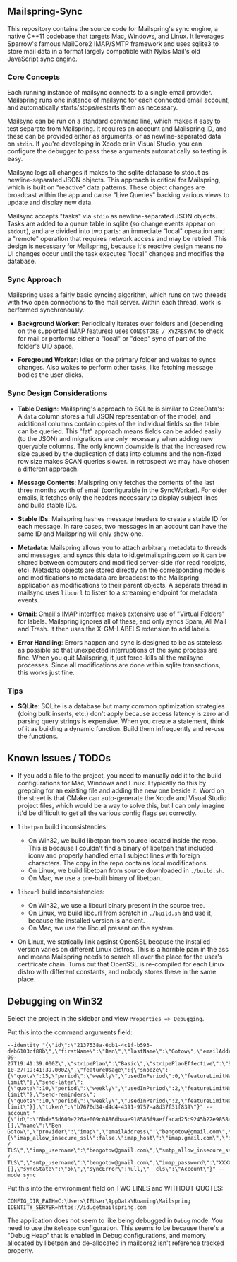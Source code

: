 ## Mailspring-Sync

This repository contains the source code for Mailspring's sync engine, a native C++11 codebase that targets Mac, Windows, and Linux. It leverages Sparrow's famous MailCore2 IMAP/SMTP framework and uses sqlite3 to store mail data in a format largely compatible with Nylas Mail's old JavaScript sync engine.

### Core Concepts

Each running instance of mailsync connects to a single email provider. Mailspring runs one instance of mailsync for each connected email account, and automatically starts/stops/restarts them as necessary.

Mailsync can be run on a standard command line, which makes it easy to test separate from Mailspring. It requires an account and Mailspring ID, and these can be provided either as arguments, or as newline-separated data on `stdin`. If you're developing in Xcode or in Visual Studio, you can configure the debugger to pass these arguments automatically so testing is easy.

Mailsync logs all changes it makes to the sqlite database to stdout as newline-separated JSON objects. This approach is critical for Mailspring, which is built on "reactive" data patterns. These object changes are broadcast within the app and cause "Live Queries" backing various views to update and display new data.

Mailsync accepts "tasks" via `stdin` as newline-separated JSON objects. Tasks are added to a queue table in sqlite (so change events appear on `stdout`), and are divided into two parts: an immediate "local" operation and a "remote" operation that requires network access and may be retried. This design is necessary for Mailspring, because it's reactive design means no UI changes occur until the task executes "local" changes and modifies the database.


### Sync Approach

Mailspring uses a fairly basic syncing algorithm, which runs on two threads with two open connections to the mail server. Within each thread, work is performed synchronously.

- **Background Worker**: Periodically iterates over folders and (depending on the supported IMAP features) uses `CONDSTORE / XYZRESYNC` to check for mail or performs either a "local" or "deep" sync of part of the folder's UID space.

- **Foreground Worker**: Idles on the primary folder and wakes to syncs changes. Also wakes to perform other tasks, like fetching message bodies the user clicks.


### Sync Design Considerations

- **Table Design**: Mailspring's approach to SQLite is similar to CoreData's: A `data` column stores a full JSON representation of the model, and additional columns contain copies of the individual fields so the table can be queried. This "fat" approach means fields can be added easily (to the JSON) and migrations are only necessary when adding new queryable columns. The only known downside is that the increased row size caused by the duplication of data into columns and the non-fixed row size makes SCAN queries slower. In retrospect we may have chosen a different approach.

- **Message Contents**: Mailspring only fetches the contents of the last three months worth of email (configurable in the SyncWorker). For older emails, it fetches only the headers necessary to display subject lines and build stable IDs.

- **Stable IDs**: Mailspring hashes message headers to create a stable ID for each message. In rare cases, two messages in an account can have the same ID and Mailspring will only show one.

- **Metadata**: Mailspring allows you to attach arbitrary metadata to threads and messages, and syncs this data to id.getmailspring.com so it can be shared between computers and modified server-side (for read receipts, etc). Metadata objects are stored directly on the corresponding models and modifications to metadata are broadcast to the Mailspring application as modifications to their parent objects. A separate thread in mailsync uses `libcurl` to listen to a streaming endpoint for metadata events.

- **Gmail**: Gmail's IMAP interface makes extensive use of "Virtual Folders" for labels. Mailspring ignores all of these, and only syncs Spam, All Mail and Trash. It then uses the X-GM-LABELS extension to add labels.

- **Error Handling**: Errors happen and sync is designed to be as stateless as possible so that unexpected interruptions of the sync process are fine. When you quit Mailspring, it just force-kills all the mailsync processes. Since all modifications are done within sqlite transactions, this works just fine.


### Tips

- **SQLite**: SQLite is a database but many common optimization strategies (doing bulk inserts, etc.) don't apply because access latency is zero and parsing query strings is expensive. When you create a statement, think of it as building a dynamic function. Build them infrequently and re-use the functions.


## Known Issues / TODOs

- If you add a file to the project, you need to manually add it to the build configurations for Mac, Windows and Linux. I typically do this by grepping for an existing file and adding the new one beside it. Word on the street is that CMake can auto-generate the Xcode and Visual Studio project files, which would be a way to solve this, but I can only imagine it'd be difficult to get all the various config flags set correctly.

- `libetpan` build inconsistencies:
  + On Win32, we build libetpan from source located inside the repo. This is because I couldn't find a binary of libetpan that included iconv and properly handled email subject lines with foreign characters. The copy in the repo contains local modifications.
  + On Linux, we build libetpan from source downloaded in `./build.sh`.
  + On Mac, we use a pre-built binary of libetpan.
  
- `libcurl` build inconsistencies:
  + On Win32, we use a libcurl binary present in the source tree.
  + On Linux, we build libcurl from scratch in `./build.sh` and use it, because the installed version is ancient.
  + On Mac, we use the libcurl present on the system.

- On Linux, we statically link agsinst OpenSSL because the installed version varies on different Linux distros. This is a horrible pain in the ass and means Mailspring needs to search all over the place for the user's certificate chain. Turns out that OpenSSL is re-compiled for each Linux distro with different constants, and nobody stores these in the same place.

## Debugging on Win32

Select the project in the sidebar and view `Properties => Debugging`.

Put this into the command arguments field:

```
--identity "{\"id\":\"2137538a-6cb1-4c1f-b593-deb6103cf88b\",\"firstName\":\"Ben\",\"lastName\":\"Gotow\",\"emailAddress\":\"bengotow@gmail.com\",\"object\":\"identity\",\"createdAt\":\"2017-09-27T19:41:39.000Z\",\"stripePlan\":\"Basic\",\"stripePlanEffective\":\"Basic\",\"stripeCustomerId\":\"cus_BTirmAoLQVSnSO\",\"stripePeriodEnd\":\"2017-10-27T19:41:39.000Z\",\"featureUsage\":{\"snooze\":{\"quota\":15,\"period\":\"weekly\",\"usedInPeriod\":0,\"featureLimitName\":\"basic-limit\"},\"send-later\":{\"quota\":10,\"period\":\"weekly\",\"usedInPeriod\":2,\"featureLimitName\":\"basic-limit\"},\"send-reminders\":{\"quota\":10,\"period\":\"weekly\",\"usedInPeriod\":2,\"featureLimitName\":\"basic-limit\"}},\"token\":\"b7670d34-d4d4-4391-9757-a8d37f31f839\"}" --account "{\"id\":\"6bde55d600e226ae009c0886dbaae918586f9aeffacad25c9245b22e9858a460\",\"metadata\":[],\"name\":\"Ben Gotow\",\"provider\":\"imap\",\"emailAddress\":\"bengotow@gmail.com\",\"settings\":{\"imap_allow_insecure_ssl\":false,\"imap_host\":\"imap.gmail.com\",\"imap_port\":993,\"imap_security\":\"SSL / TLS\",\"imap_username\":\"bengotow@gmail.com\",\"smtp_allow_insecure_ssl\":false,\"smtp_host\":\"smtp.gmail.com\",\"smtp_port\":465,\"smtp_security\":\"SSL / TLS\",\"smtp_username\":\"bengotow@gmail.com\",\"imap_password\":\"XXXXXXX\",\"smtp_password\":\"XXXXXXX\"},\"label\":\"bengotow@gmail.com\",\"aliases\":[],\"syncState\":\"ok\",\"syncError\":null,\"__cls\":\"Account\"}" --mode sync
```

Put this into the environment field on TWO LINES and WITHOUT QUOTES:

```
CONFIG_DIR_PATH=C:\Users\IEUser\AppData\Roaming\Mailspring
IDENTITY_SERVER=https://id.getmailspring.com
```

The application does not seem to like being debugged in `Debug` mode. You need to use the `Release` configuration. This seems to be because there's a "Debug Heap" that is enabled in Debug configurations, and memory allocated by libetpan and de-allocated in mailcore2 isn't reference tracked properly.
